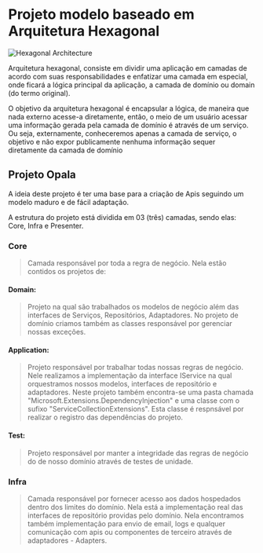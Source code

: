 # Projeto modelo baseado em Arquitetura Hexagonal


![Hexagonal Architecture](https://github.com/OleConsignado/otc-projectmodel/blob/master/hexagonal.png)

Arquitetura hexagonal, consiste em dividir uma aplicação em camadas de acordo com suas responsabilidades e enfatizar uma camada em especial, onde ficará a lógica principal da aplicação, a camada de domínio ou domain (do termo original).

O objetivo da arquitetura hexagonal é encapsular a lógica, de maneira que nada externo acesse-a diretamente, então, o meio de um usuário acessar uma informação gerada pela camada de domínio é através de um serviço. Ou seja, externamente, conheceremos apenas a camada de serviço, o objetivo e não expor publicamente nenhuma informação sequer diretamente da camada de domínio

## Projeto Opala
A ideia deste projeto é ter uma base para a criação de Apis seguindo um modelo maduro e de fácil adaptação.

A estrutura do projeto está dividida em 03 (três) camadas, sendo elas: Core, Infra e Presenter.

### Core
 > Camada responsável por toda a regra de negócio.
 > Nela estão contidos os projetos de:

#### Domain: 
 > Projeto na qual são trabalhados os modelos de negócio além das interfaces de Serviços, Repositórios, Adaptadores. No projeto de domínio criamos também as classes responsável por gerenciar nossas exceções.

#### Application:
 > Projeto responsável por trabalhar todas nossas regras de negócio. Nele realizamos a implementação da interface IService na qual orquestramos nossos modelos, interfaces de repositório e adaptadores.
 > Neste projeto também encontra-se uma pasta chamada "Microsoft.Extensions.DependencyInjection" e uma classe com o sufixo "ServiceCollectionExtensions". Esta classe é respnsável por realizar o registro das dependências do projeto.

#### Test: 
 > Projeto responsável por manter a integridade das regras de negócio do de nosso domínio através de testes de unidade.
 
### Infra
 > Camada responsável por fornecer acesso aos dados hospedados dentro dos limites do domínio. Nela está a implementação real das interfaces de repositório providas pelo domínio.
 > Nela encontramos também implementação para envio de email, logs e qualquer comunicação com apis ou componentes de terceiro através de adaptadores - Adapters.
